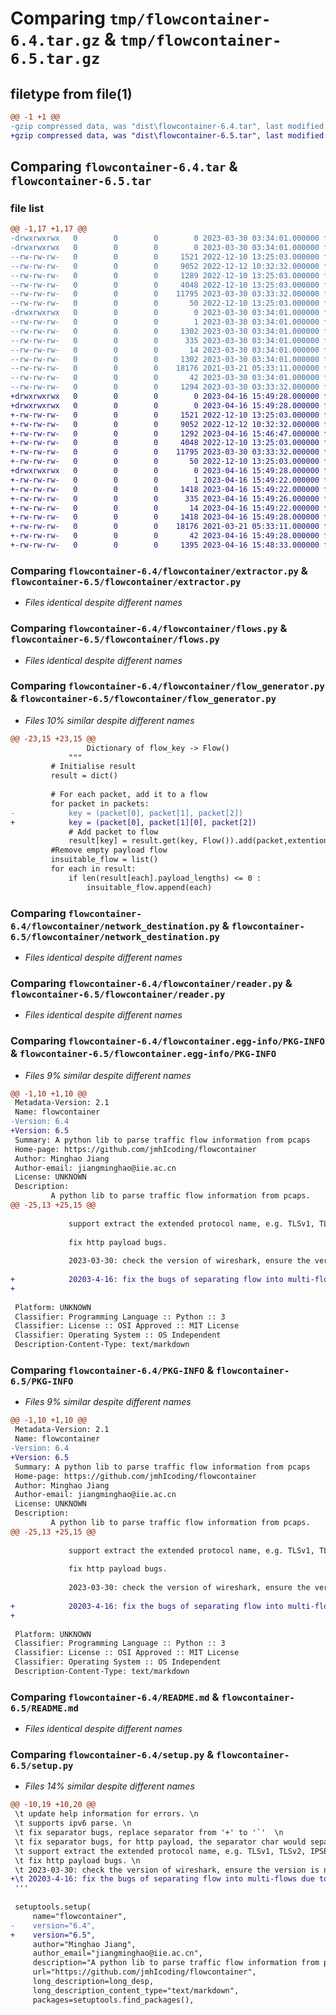 # Comparing `tmp/flowcontainer-6.4.tar.gz` & `tmp/flowcontainer-6.5.tar.gz`

## filetype from file(1)

```diff
@@ -1 +1 @@
-gzip compressed data, was "dist\flowcontainer-6.4.tar", last modified: Thu Mar 30 03:34:01 2023, max compression
+gzip compressed data, was "dist\flowcontainer-6.5.tar", last modified: Sun Apr 16 15:49:29 2023, max compression
```

## Comparing `flowcontainer-6.4.tar` & `flowcontainer-6.5.tar`

### file list

```diff
@@ -1,17 +1,17 @@
-drwxrwxrwx   0        0        0        0 2023-03-30 03:34:01.000000 flowcontainer-6.4/
-drwxrwxrwx   0        0        0        0 2023-03-30 03:34:01.000000 flowcontainer-6.4/flowcontainer/
--rw-rw-rw-   0        0        0     1521 2022-12-10 13:25:03.000000 flowcontainer-6.4/flowcontainer/extractor.py
--rw-rw-rw-   0        0        0     9052 2022-12-12 10:32:32.000000 flowcontainer-6.4/flowcontainer/flows.py
--rw-rw-rw-   0        0        0     1289 2022-12-10 13:25:03.000000 flowcontainer-6.4/flowcontainer/flow_generator.py
--rw-rw-rw-   0        0        0     4048 2022-12-10 13:25:03.000000 flowcontainer-6.4/flowcontainer/network_destination.py
--rw-rw-rw-   0        0        0    11795 2023-03-30 03:33:32.000000 flowcontainer-6.4/flowcontainer/reader.py
--rw-rw-rw-   0        0        0       50 2022-12-10 13:25:03.000000 flowcontainer-6.4/flowcontainer/__init__.py
-drwxrwxrwx   0        0        0        0 2023-03-30 03:34:01.000000 flowcontainer-6.4/flowcontainer.egg-info/
--rw-rw-rw-   0        0        0        1 2023-03-30 03:34:01.000000 flowcontainer-6.4/flowcontainer.egg-info/dependency_links.txt
--rw-rw-rw-   0        0        0     1302 2023-03-30 03:34:01.000000 flowcontainer-6.4/flowcontainer.egg-info/PKG-INFO
--rw-rw-rw-   0        0        0      335 2023-03-30 03:34:01.000000 flowcontainer-6.4/flowcontainer.egg-info/SOURCES.txt
--rw-rw-rw-   0        0        0       14 2023-03-30 03:34:01.000000 flowcontainer-6.4/flowcontainer.egg-info/top_level.txt
--rw-rw-rw-   0        0        0     1302 2023-03-30 03:34:01.000000 flowcontainer-6.4/PKG-INFO
--rw-rw-rw-   0        0        0    18176 2021-03-21 05:33:11.000000 flowcontainer-6.4/README.md
--rw-rw-rw-   0        0        0       42 2023-03-30 03:34:01.000000 flowcontainer-6.4/setup.cfg
--rw-rw-rw-   0        0        0     1294 2023-03-30 03:33:32.000000 flowcontainer-6.4/setup.py
+drwxrwxrwx   0        0        0        0 2023-04-16 15:49:28.000000 flowcontainer-6.5/
+drwxrwxrwx   0        0        0        0 2023-04-16 15:49:28.000000 flowcontainer-6.5/flowcontainer/
+-rw-rw-rw-   0        0        0     1521 2022-12-10 13:25:03.000000 flowcontainer-6.5/flowcontainer/extractor.py
+-rw-rw-rw-   0        0        0     9052 2022-12-12 10:32:32.000000 flowcontainer-6.5/flowcontainer/flows.py
+-rw-rw-rw-   0        0        0     1292 2023-04-16 15:46:47.000000 flowcontainer-6.5/flowcontainer/flow_generator.py
+-rw-rw-rw-   0        0        0     4048 2022-12-10 13:25:03.000000 flowcontainer-6.5/flowcontainer/network_destination.py
+-rw-rw-rw-   0        0        0    11795 2023-03-30 03:33:32.000000 flowcontainer-6.5/flowcontainer/reader.py
+-rw-rw-rw-   0        0        0       50 2022-12-10 13:25:03.000000 flowcontainer-6.5/flowcontainer/__init__.py
+drwxrwxrwx   0        0        0        0 2023-04-16 15:49:28.000000 flowcontainer-6.5/flowcontainer.egg-info/
+-rw-rw-rw-   0        0        0        1 2023-04-16 15:49:22.000000 flowcontainer-6.5/flowcontainer.egg-info/dependency_links.txt
+-rw-rw-rw-   0        0        0     1418 2023-04-16 15:49:22.000000 flowcontainer-6.5/flowcontainer.egg-info/PKG-INFO
+-rw-rw-rw-   0        0        0      335 2023-04-16 15:49:26.000000 flowcontainer-6.5/flowcontainer.egg-info/SOURCES.txt
+-rw-rw-rw-   0        0        0       14 2023-04-16 15:49:22.000000 flowcontainer-6.5/flowcontainer.egg-info/top_level.txt
+-rw-rw-rw-   0        0        0     1418 2023-04-16 15:49:28.000000 flowcontainer-6.5/PKG-INFO
+-rw-rw-rw-   0        0        0    18176 2021-03-21 05:33:11.000000 flowcontainer-6.5/README.md
+-rw-rw-rw-   0        0        0       42 2023-04-16 15:49:28.000000 flowcontainer-6.5/setup.cfg
+-rw-rw-rw-   0        0        0     1395 2023-04-16 15:48:33.000000 flowcontainer-6.5/setup.py
```

### Comparing `flowcontainer-6.4/flowcontainer/extractor.py` & `flowcontainer-6.5/flowcontainer/extractor.py`

 * *Files identical despite different names*

### Comparing `flowcontainer-6.4/flowcontainer/flows.py` & `flowcontainer-6.5/flowcontainer/flows.py`

 * *Files identical despite different names*

### Comparing `flowcontainer-6.4/flowcontainer/flow_generator.py` & `flowcontainer-6.5/flowcontainer/flow_generator.py`

 * *Files 10% similar despite different names*

```diff
@@ -23,15 +23,15 @@
                 Dictionary of flow_key -> Flow()
             """
         # Initialise result
         result = dict()
 
         # For each packet, add it to a flow
         for packet in packets:
-            key = (packet[0], packet[1], packet[2])
+            key = (packet[0], packet[1][0], packet[2])
             # Add packet to flow
             result[key] = result.get(key, Flow()).add(packet,extention)
         #Remove empty payload flow
         insuitable_flow = list()
         for each in result:
             if len(result[each].payload_lengths) <= 0 :
                 insuitable_flow.append(each)
```

### Comparing `flowcontainer-6.4/flowcontainer/network_destination.py` & `flowcontainer-6.5/flowcontainer/network_destination.py`

 * *Files identical despite different names*

### Comparing `flowcontainer-6.4/flowcontainer/reader.py` & `flowcontainer-6.5/flowcontainer/reader.py`

 * *Files identical despite different names*

### Comparing `flowcontainer-6.4/flowcontainer.egg-info/PKG-INFO` & `flowcontainer-6.5/flowcontainer.egg-info/PKG-INFO`

 * *Files 9% similar despite different names*

```diff
@@ -1,10 +1,10 @@
 Metadata-Version: 2.1
 Name: flowcontainer
-Version: 6.4
+Version: 6.5
 Summary: A python lib to parse traffic flow information from pcaps
 Home-page: https://github.com/jmhIcoding/flowcontainer
 Author: Minghao Jiang
 Author-email: jiangminghao@iie.ac.cn
 License: UNKNOWN
 Description: 
         A python lib to parse traffic flow information from pcaps.
@@ -25,13 +25,15 @@
         
         	 support extract the extended protocol name, e.g. TLSv1, TLSv2, IPSEC etc. 
         
         	 fix http payload bugs. 
         
         	 2023-03-30: check the version of wireshark, ensure the version is not greater than 4.0.0. 
         
+        	 20203-4-16: fix the bugs of separating flow into multi-flows due to the application protocol. 
+        
         
 Platform: UNKNOWN
 Classifier: Programming Language :: Python :: 3
 Classifier: License :: OSI Approved :: MIT License
 Classifier: Operating System :: OS Independent
 Description-Content-Type: text/markdown
```

### Comparing `flowcontainer-6.4/PKG-INFO` & `flowcontainer-6.5/PKG-INFO`

 * *Files 9% similar despite different names*

```diff
@@ -1,10 +1,10 @@
 Metadata-Version: 2.1
 Name: flowcontainer
-Version: 6.4
+Version: 6.5
 Summary: A python lib to parse traffic flow information from pcaps
 Home-page: https://github.com/jmhIcoding/flowcontainer
 Author: Minghao Jiang
 Author-email: jiangminghao@iie.ac.cn
 License: UNKNOWN
 Description: 
         A python lib to parse traffic flow information from pcaps.
@@ -25,13 +25,15 @@
         
         	 support extract the extended protocol name, e.g. TLSv1, TLSv2, IPSEC etc. 
         
         	 fix http payload bugs. 
         
         	 2023-03-30: check the version of wireshark, ensure the version is not greater than 4.0.0. 
         
+        	 20203-4-16: fix the bugs of separating flow into multi-flows due to the application protocol. 
+        
         
 Platform: UNKNOWN
 Classifier: Programming Language :: Python :: 3
 Classifier: License :: OSI Approved :: MIT License
 Classifier: Operating System :: OS Independent
 Description-Content-Type: text/markdown
```

### Comparing `flowcontainer-6.4/README.md` & `flowcontainer-6.5/README.md`

 * *Files identical despite different names*

### Comparing `flowcontainer-6.4/setup.py` & `flowcontainer-6.5/setup.py`

 * *Files 14% similar despite different names*

```diff
@@ -10,19 +10,20 @@
 \t update help information for errors. \n
 \t supports ipv6 parse. \n
 \t fix separator bugs, replace separator from '+' to '`'  \n
 \t fix separator bugs, for http payload, the separator char would separate the payload wrongly.  \n
 \t support extract the extended protocol name, e.g. TLSv1, TLSv2, IPSEC etc. \n
 \t fix http payload bugs. \n
 \t 2023-03-30: check the version of wireshark, ensure the version is not greater than 4.0.0. \n
+\t 20203-4-16: fix the bugs of separating flow into multi-flows due to the application protocol. \n
 '''
 
 setuptools.setup(
     name="flowcontainer",
-    version="6.4",
+    version="6.5",
     author="Minghao Jiang",
     author_email="jiangminghao@iie.ac.cn",
     description="A python lib to parse traffic flow information from pcaps",
     url="https://github.com/jmhIcoding/flowcontainer",
     long_description=long_desp,
     long_description_content_type="text/markdown",
     packages=setuptools.find_packages(),
```

